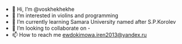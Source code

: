 - 👋 Hi, I’m @voskhekhekhe
- 👀 I’m interested in violins and programming
- 🌱 I’m currently learning Samara University named after S.P.Korolev
- 💞️ I’m looking to collaborate on -
- 📫 How to reach me ewdokimowa.iren2013@yandex.ru

<!---
voskhekhekhe/voskhekhekhe is a ✨ special ✨ repository because its `README.md` (this file) appears on your GitHub profile.
You can click the Preview link to take a look at your changes.
--->
